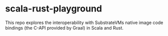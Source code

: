 # scala-rust-playground

This repo explores the interoperability with SubstrateVMs native image code bindings (the C-API provided by Graal) in Scala and Rust.
